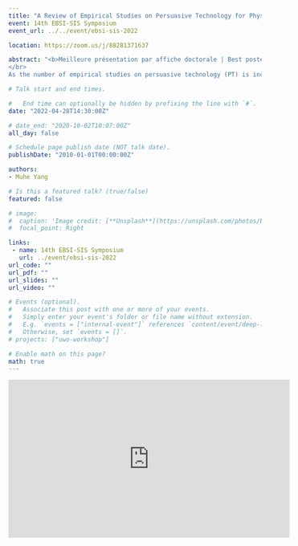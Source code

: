 ```yaml
---
title: "A Review of Empirical Studies on Persuasive Technology for Physical Activity: Common Practices and Current Trends"
event: 14th EBSI-SIS Symposium
event_url: ../../event/ebsi-sis-2022

location: https://zoom.us/j/88281371637

abstract: "<b>Meilleure présentation par affiche doctorale | Best poster for PhD Student</b>
</br>
As the number of empirical studies on persuasive technology (PT) is increasing, prior reviews focused primarily on the application and effectiveness of PT systems, while paying scarce attention to how studies were conducted. We present a methodological review of empirical studies on persuasive technology for promoting physical activity. This review includes 37 papers published in peer-reviewed venues, grouping them into three categories based on their research objectives: to design PT systems, to evaluate PT systems, and to examine the elements involved in PT. Through the in-depth analyses and syntheses of methodologies, we identify the common practices for each category respectively, and highlight current trends and research opportunities, which could provide a practical guide for future research."

# Talk start and end times.

#   End time can optionally be hidden by prefixing the line with `#`.
date: "2022-04-28T14:30:00Z"

# date_end: "2020-10-02T10:07:00Z"
all_day: false

# Schedule page publish date (NOT talk date).
publishDate: "2010-01-01T00:00:00Z"

authors:
- Muhe Yang

# Is this a featured talk? (true/false)
featured: false

# image:
#  caption: 'Image credit: [**Unsplash**](https://unsplash.com/photos/bzdhc5b3Bxs)'
#  focal_point: Right

links:
 - name: 14th EBSI-SIS Symposium
   url: ../event/ebsi-sis-2022
url_code: ""
url_pdf: ""
url_slides: ""
url_video: ""

# Events (optional).
#   Associate this post with one or more of your events.
#   Simply enter your event's folder or file name without extension.
#   E.g. `events = ["internal-event"]` references `content/event/deep-learning/index.md`.
#   Otherwise, set `events = []`.
# projects: ["uwo-workshop"]

# Enable math on this page?
math: true
---
```

<iframe width="560" height="315" src="https://www.youtube.com/embed/Y6r3N_J7j0k" title="YouTube video player" frameborder="0" allow="accelerometer; autoplay; clipboard-write; encrypted-media; gyroscope; picture-in-picture" allowfullscreen></iframe>
